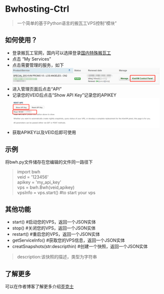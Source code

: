 # Bwhosting-Ctrl
> 一个简单的基于Python语言的搬瓦工VPS控制“模块”
## 如何使用？
- 登录搬瓦工官网，国内可以选择登录[国内特殊搬瓦工](htp://www.bwh88.net)
- 点击 “My Services”
- 点击需要管理的服务，如下
![点击进入管理的图片](https://github.com/Pidbid/bwhosting-ctrl/blob/master/img/bwh001.png)
- 进入管理页面后点击“API”
- 记录您的VEID后点击“Show API Key”记录您的APIKEY
![点击进入管理的图片](https://github.com/Pidbid/bwhosting-ctrl/blob/master/img/bwh002.png)
- 获取APIKEY以及VEID后即可使用
## 示例
将bwh.py文件储存在您编辑的文件同一路径下
> import bwh  
veid = '123456'  
apikey = 'my_api_key'  
vps = bwh.Bwh(veid,apikey)  
vpsInfo = vps.start() #to start your vps  

## 其他功能
- start() #启动您的VPS，返回一个JSON实体
- stop() #关闭您的VPS，返回一个JSON实体
- restart() #重启您的VPS，返回一个JSON实体
- getServiceInfo() #获取您的VPS信息，返回一个JSON实体
- creatSnapshots(str:descripthin) #创建一个快照，返回一个JSON实体 
>description:该快照的描述，类型为字符串

## 了解更多
可以在作者博客了解更多介绍[歪克士](https://www.wicos.me)

